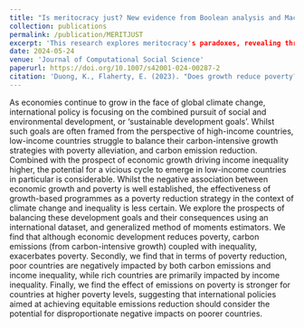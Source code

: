 ```yaml
---
title: "Is meritocracy just? New evidence from Boolean analysis and Machine learning"
collection: publications
permalink: /publication/MERITJUST
excerpt: 'This research explores meritocracy's paradoxes, revealing through Boolean analysis that it downplays hard work in favor of talent and suggesting conditions for a logical meritocracy, while machine learning on European Social Survey data links meritocratic equality of opportunities to belief in social privilege, ultimately advocating for a novel form of meritocracy.'
date: 2024-05-24
venue: 'Journal of Computational Social Science'
paperurl: https://doi.org/10.1007/s42001-024-00287-2
citation: 'Duong, K., Flaherty, E. (2023). "Does growth reduce poverty? The mediating role of carbon emissions and income inequality." <i>Econ Change Restruct</i>. 56, 3309–3334'
---
```


As economies continue to grow in the face of global climate change, international policy is focusing on the combined pursuit of social and environmental development, or ‘sustainable development goals’. Whilst such goals are often framed from the perspective of high-income countries, low-income countries struggle to balance their carbon-intensive growth strategies with poverty alleviation, and carbon emission reduction. Combined with the prospect of economic growth driving income inequality higher, the potential for a vicious cycle to emerge in low-income countries in particular is considerable. Whilst the negative association between economic growth and poverty is well established, the effectiveness of growth-based programmes as a poverty reduction strategy in the context of climate change and inequality is less certain. We explore the prospects of balancing these development goals and their consequences using an international dataset, and generalized method of moments estimators. We find that although economic development reduces poverty, carbon emissions (from carbon-intensive growth) coupled with inequality, exacerbates poverty. Secondly, we find that in terms of poverty reduction, poor countries are negatively impacted by both carbon emissions and income inequality, while rich countries are primarily impacted by income inequality. Finally, we find the effect of emissions on poverty is stronger for countries at higher poverty levels, suggesting that international policies aimed at achieving equitable emissions reduction should consider the potential for disproportionate negative impacts on poorer countries.
